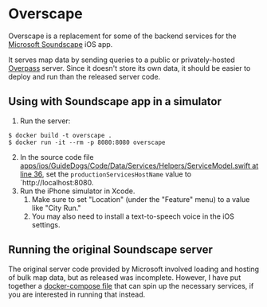 # Overscape

Overscape is a replacement for some of the backend services for the [Microsoft Soundscape](https://github.com/microsoft/soundscape/) iOS app.

It serves map data by sending queries to a public or privately-hosted [Overpass](https://wiki.openstreetmap.org/wiki/Overpass_API) server. Since it doesn't store its own data, it should be easier to deploy and run than the released server code.

## Using with Soundscape app in a simulator

1. Run the server:
```
$ docker build -t overscape .
$ docker run -it --rm -p 8080:8080 overscape
```
2. In the source code file [apps/ios/GuideDogs/Code/Data/Services/Helpers/ServiceModel.swift at line 36](https://github.com/microsoft/soundscape/blob/main/apps/ios/GuideDogs/Code/Data/Services/Helpers/ServiceModel.swift#L36), set the `productionServicesHostName` value to `http://localhost:8080.
3. Run the iPhone simulator in Xcode.
    1. Make sure to set "Location" (under the "Feature" menu) to a value like "City Run."
    2. You may also need to install a text-to-speech voice in the iOS settings.

## Running the original Soundscape server

The original server code provided by Microsoft involved loading and hosting of bulk map data, but as released was incomplete. However, I have put together a [docker-compose file](https://github.com/steinbro/soundscape/blob/docker-compose/svcs/data/docker-compose.yml) that can spin up the necessary services, if you are interested in running that instead.

